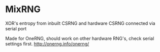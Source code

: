 # MixRNG

XOR's entropy from inbuilt CSRNG and hardware CSRNG connected via serial port

Made for OneRNG, should work on other hardware RNG's, check serial settings first.
http://onerng.info/onerng/




